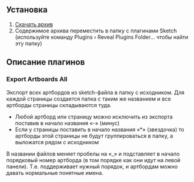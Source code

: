 ## Установка

1. [Скачать архив](https://github.com/Falkeyn/sketch-plugins/archive/master.zip)
2. Содержимое архива переместить в папку с плагинами Sketch (используйте команду Plugins › Reveal Plugins Folder… чтобы найти эту папку)

## Описание плагинов

### Export Artboards All

Экспорт всех артбордов из sketch-файла в папку с исходником. Для каждой страницы создается папка с таким же названием и все артборды страницы складываются туда.

- Любой артборд или страницу можно исключить из экспорта поставив в начало названия «-» (минус)
- Если у страницы поставить в начало названия «*» (звездочка) то артборды этой страницы не будут группироваться в папку, а выложатся рядом с исходником

В названии файлов меняет пробелы на «_» и подставляет в начало порядковый номер артборда (в том порядке как они идут на левой панели). Т.е. поддерживает нужный порядок, и артбордам можно давать нормальные понятные имена.


